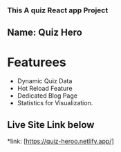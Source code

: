 ### This A quiz React app Project

## Name: Quiz Hero

# Featurees

- Dynamic Quiz Data
- Hot Reload Feature
- Dedicated Blog Page
- Statistics for Visualization.

## Live Site Link below

\*link: [https://quiz-heroo.netlify.app/]
